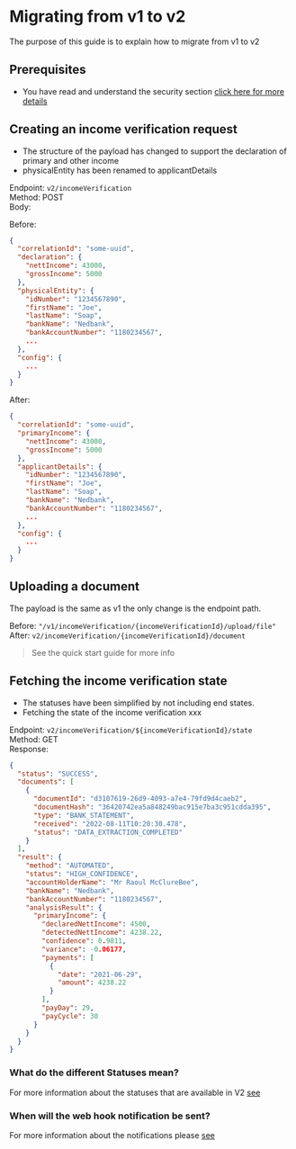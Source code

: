 # Migrating from v1 to v2

The purpose of this guide is to explain how to migrate from v1 to v2

## Prerequisites
* You have read and understand the security section [click here for more details](../security/CreatingJsonWebToken.md)

## Creating an income verification request

 * The structure of the payload has changed to support the declaration of primary and other income
 * physicalEntity has been renamed to applicantDetails

Endpoint: ```v2/incomeVerification```  
Method: POST  
Body:

Before:
```json
{
  "correlationId": "some-uuid",
  "declaration": {
    "nettIncome": 43000,
    "grossIncome": 5000
  },
  "physicalEntity": {
    "idNumber": "1234567890",
    "firstName": "Joe",
    "lastName": "Soap",
    "bankName": "Nedbank",
    "bankAccountNumber": "1180234567",
    ...
  },
  "config": {
    ...
  }
}
```

After:
```json
{
  "correlationId": "some-uuid",
  "primaryIncome": {
    "nettIncome": 43000,
    "grossIncome": 5000
  },
  "applicantDetails": {
    "idNumber": "1234567890",
    "firstName": "Joe",
    "lastName": "Soap",
    "bankName": "Nedbank",
    "bankAccountNumber": "1180234567",
    ...
  },
  "config": {
    ...
  }
}
```

## Uploading a document

The payload is the same as v1 the only change is the endpoint path.

Before: ```"/v1/incomeVerification/{incomeVerificationId}/upload/file"```  
After: ```v2/incomeVerification/{incomeVerificationId}/document```

> See the quick start guide for more info

## Fetching the income verification state

 * The statuses have been simplified by not including end states.
 * Fetching the state of the income verification xxx

Endpoint: ```v2/incomeVerification/${incomeVerificationId}/state```  
Method: GET  
Response:
```json
{
  "status": "SUCCESS",
  "documents": [
    {
      "documentId": "d3107619-26d9-4093-a7e4-79fd9d4caeb2",
      "documentHash": "36420742ea5a848249bac915e7ba3c951cdda395",
      "type": "BANK_STATEMENT",
      "received": "2022-08-11T10:20:30.478",
      "status": "DATA_EXTRACTION_COMPLETED"
    }
  ],
  "result": {
    "method": "AUTOMATED",
    "status": "HIGH_CONFIDENCE",
    "accountHolderName": "Mr Raoul McClureBee",
    "bankName": "Nedbank",
    "bankAccountNumber": "1180234567",
    "analysisResult": {
      "primaryIncome": {
        "declaredNettIncome": 4500,
        "detectedNettIncome": 4238.22,
        "confidence": 0.9811,
        "variance": -0.06177,
        "payments": [
          {
            "date": "2021-06-29",
            "amount": 4238.22
          }
        ],
        "payDay": 29,
        "payCycle": 30
      }
    }
  }
}
```

### What do the different Statuses mean?

For more information about the statuses that are available in V2 [see](../../api/v2/GetIncomeVerificationState.md)

### When will the web hook notification be sent?

For more information about the notifications please [see](../notifications/Notifications.md)